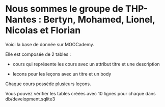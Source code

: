 # Nous sommes le groupe de THP-Nantes : Bertyn, Mohamed, Lionel, Nicolas et Florian

Voici la base de donnée sur MOOCademy.

Elle est composée de 2 tables :

- cours qui représente les cours avec un attribut titre et une description

- lecons pour les leçons avec un titre et un body

Chaque cours possède plusieurs leçons.


Vous pouvez vérifier les tables créées avec 10 lignes pour chaque dans db/development.sqlite3
